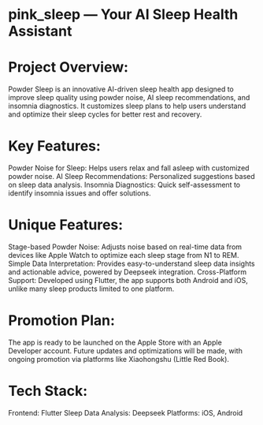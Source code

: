 # pink_sleep — Your AI Sleep Health Assistant

# Project Overview:
Powder Sleep is an innovative AI-driven sleep health app designed to improve sleep quality using powder noise, AI sleep recommendations, and insomnia diagnostics. It customizes sleep plans to help users understand and optimize their sleep cycles for better rest and recovery.
# Key Features:
Powder Noise for Sleep: Helps users relax and fall asleep with customized powder noise.
AI Sleep Recommendations: Personalized suggestions based on sleep data analysis.
Insomnia Diagnostics: Quick self-assessment to identify insomnia issues and offer solutions.
# Unique Features:
Stage-based Powder Noise: Adjusts noise based on real-time data from devices like Apple Watch to optimize each sleep stage from N1 to REM.
Simple Data Interpretation: Provides easy-to-understand sleep data insights and actionable advice, powered by Deepseek integration.
Cross-Platform Support: Developed using Flutter, the app supports both Android and iOS, unlike many sleep products limited to one platform.
# Promotion Plan:
The app is ready to be launched on the Apple Store with an Apple Developer account.
Future updates and optimizations will be made, with ongoing promotion via platforms like Xiaohongshu (Little Red Book).
# Tech Stack:
Frontend: Flutter
Sleep Data Analysis: Deepseek
Platforms: iOS, Android
